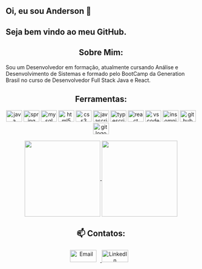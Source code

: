 ## Oi, eu sou Anderson 👋

## Seja bem vindo ao meu GitHub.

<h2 align="center">Sobre Mim: </h2>

Sou um Desenvolvedor em formação, atualmente cursando Análise e Desenvolvimento de Sistemas e formado pelo BootCamp da Generation Brasil no curso de Desenvolvedor Full Stack Java e React.


<h2 align="center"> Ferramentas: </h2>
<div align="center">
  <img src="https://cdn.jsdelivr.net/gh/devicons/devicon@latest/icons/java/java-original-wordmark.svg" height="30" width="42" alt="java logo"  />
  <img src="https://cdn.jsdelivr.net/gh/devicons/devicon@latest/icons/spring/spring-original-wordmark.svg" height="30" width="42" alt="spring logo"  />
  <img src="https://cdn.jsdelivr.net/gh/devicons/devicon@latest/icons/mysql/mysql-original-wordmark.svg" height="30" width="42" alt="mysql logo"  />
  <img src="https://cdn.jsdelivr.net/gh/devicons/devicon/icons/html5/html5-original.svg" height="30" width="42" alt="html5 logo"  />
  <img src="https://cdn.jsdelivr.net/gh/devicons/devicon/icons/css3/css3-original.svg" height="30" width="42" alt="css3 logo"  />
  <img src="https://cdn.jsdelivr.net/gh/devicons/devicon/icons/javascript/javascript-original.svg" height="30" width="42" alt="javascript logo"  />
  <img src="https://cdn.jsdelivr.net/gh/devicons/devicon@latest/icons/typescript/typescript-original.svg" height="30" width="42" alt="typescript logo"  />
  <img src="https://cdn.jsdelivr.net/gh/devicons/devicon@latest/icons/react/react-original-wordmark.svg" height="30" width="42" alt="react logo"  />
  <img src="https://cdn.jsdelivr.net/gh/devicons/devicon/icons/vscode/vscode-original.svg" height="30" width="42" alt="vscode logo"  />
  <img src="https://cdn.jsdelivr.net/gh/devicons/devicon@latest/icons/insomnia/insomnia-original.svg" height="30" width="42" alt="insomnia logo"  />
  <img src="https://cdn.jsdelivr.net/gh/devicons/devicon/icons/github/github-original.svg" height="30" width="42" alt="github logo"  />
  <img src="https://cdn.jsdelivr.net/gh/devicons/devicon@latest/icons/git/git-original-wordmark.svg" height="30" width="42" alt="git logo"  />  
</div>

<br>
<div align="center">
<a href="https://github.com/andersoncaarlos/github-readme-stats">
  <img height=200 align="center" src="https://github-readme-stats.vercel.app/api?username=andersoncaarlos&rank_icon=github&card_width=320&&theme=highcontrast" />
</a>
<a href="https://github.com/andersoncaarlos/convoychat">
  <img height=200 align="center" src="https://github-readme-stats.vercel.app/api/top-langs?username=andersoncaarlos&layout=compact&langs_count=8&card_width=320&theme=highcontrast" />
</a>
</div>

<h2 align="center">📫 Contatos:</h2>

###

<div align="center">
  <a href="mailto:ander_son12@hotmail.com" target="_blank">
    <img src="https://img.shields.io/badge/Email-D14836?style=flat-square&logo=gmail&logoColor=white" alt="Email" style="height: 32px; width: 70px; margin-right: 10px;">
  </a>
  <a href="https://www.linkedin.com/in/andersoncarlosdemoraisilva" target="_blank">
     <img src="https://img.shields.io/badge/LinkedIn-0077B5?style=flat-square&logo=linkedin&logoColor=white" alt="LinkedIn" style="height: 32px; width: 70px; margin-right: 10px;">
  </a>
</div>

###
